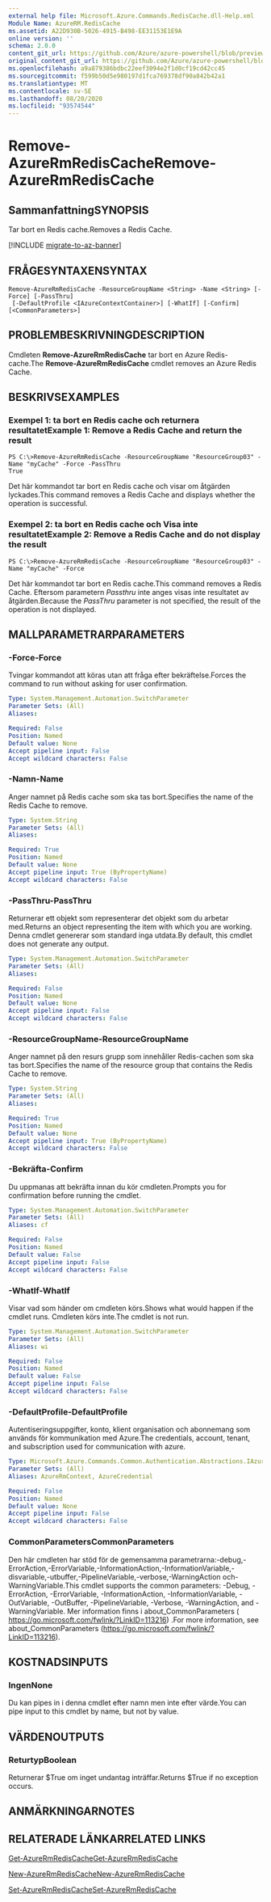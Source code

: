 ```yaml
---
external help file: Microsoft.Azure.Commands.RedisCache.dll-Help.xml
Module Name: AzureRM.RedisCache
ms.assetid: A22D930B-5026-4915-B498-EE31153E1E9A
online version: ''
schema: 2.0.0
content_git_url: https://github.com/Azure/azure-powershell/blob/preview/src/ResourceManager/RedisCache/Commands.RedisCache/help/Remove-AzureRmRedisCache.md
original_content_git_url: https://github.com/Azure/azure-powershell/blob/preview/src/ResourceManager/RedisCache/Commands.RedisCache/help/Remove-AzureRmRedisCache.md
ms.openlocfilehash: a9a879386bdbc22eef3094e2f1d0cf19cd42cc45
ms.sourcegitcommit: f599b50d5e980197d1fca769378df90a842b42a1
ms.translationtype: MT
ms.contentlocale: sv-SE
ms.lasthandoff: 08/20/2020
ms.locfileid: "93574544"
---
```

# <span data-ttu-id="61082-101">Remove-AzureRmRedisCache</span><span class="sxs-lookup"><span data-stu-id="61082-101">Remove-AzureRmRedisCache</span></span>

## <span data-ttu-id="61082-102">Sammanfattning</span><span class="sxs-lookup"><span data-stu-id="61082-102">SYNOPSIS</span></span>
<span data-ttu-id="61082-103">Tar bort en Redis cache.</span><span class="sxs-lookup"><span data-stu-id="61082-103">Removes a Redis Cache.</span></span>

[!INCLUDE [migrate-to-az-banner](../../includes/migrate-to-az-banner.md)]

## <span data-ttu-id="61082-104">FRÅGESYNTAXEN</span><span class="sxs-lookup"><span data-stu-id="61082-104">SYNTAX</span></span>

```
Remove-AzureRmRedisCache -ResourceGroupName <String> -Name <String> [-Force] [-PassThru]
 [-DefaultProfile <IAzureContextContainer>] [-WhatIf] [-Confirm] [<CommonParameters>]
```

## <span data-ttu-id="61082-105">PROBLEMBESKRIVNING</span><span class="sxs-lookup"><span data-stu-id="61082-105">DESCRIPTION</span></span>
<span data-ttu-id="61082-106">Cmdleten **Remove-AzureRmRedisCache** tar bort en Azure Redis-cache.</span><span class="sxs-lookup"><span data-stu-id="61082-106">The **Remove-AzureRmRedisCache** cmdlet removes an Azure Redis Cache.</span></span>

## <span data-ttu-id="61082-107">BESKRIVS</span><span class="sxs-lookup"><span data-stu-id="61082-107">EXAMPLES</span></span>

### <span data-ttu-id="61082-108">Exempel 1: ta bort en Redis cache och returnera resultatet</span><span class="sxs-lookup"><span data-stu-id="61082-108">Example 1: Remove a Redis Cache and return the result</span></span>
```
PS C:\>Remove-AzureRmRedisCache -ResourceGroupName "ResourceGroup03" -Name "myCache" -Force -PassThru
True
```

<span data-ttu-id="61082-109">Det här kommandot tar bort en Redis cache och visar om åtgärden lyckades.</span><span class="sxs-lookup"><span data-stu-id="61082-109">This command removes a Redis Cache and displays whether the operation is successful.</span></span>

### <span data-ttu-id="61082-110">Exempel 2: ta bort en Redis cache och Visa inte resultatet</span><span class="sxs-lookup"><span data-stu-id="61082-110">Example 2: Remove a Redis Cache and do not display the result</span></span>
```
PS C:\>Remove-AzureRmRedisCache -ResourceGroupName "ResourceGroup03" -Name "myCache" -Force
```

<span data-ttu-id="61082-111">Det här kommandot tar bort en Redis cache.</span><span class="sxs-lookup"><span data-stu-id="61082-111">This command removes a Redis Cache.</span></span>
<span data-ttu-id="61082-112">Eftersom parametern *Passthru* inte anges visas inte resultatet av åtgärden.</span><span class="sxs-lookup"><span data-stu-id="61082-112">Because the *PassThru* parameter is not specified, the result of the operation is not displayed.</span></span>

## <span data-ttu-id="61082-113">MALLPARAMETRAR</span><span class="sxs-lookup"><span data-stu-id="61082-113">PARAMETERS</span></span>

### <span data-ttu-id="61082-114">-Force</span><span class="sxs-lookup"><span data-stu-id="61082-114">-Force</span></span>
<span data-ttu-id="61082-115">Tvingar kommandot att köras utan att fråga efter bekräftelse.</span><span class="sxs-lookup"><span data-stu-id="61082-115">Forces the command to run without asking for user confirmation.</span></span>

```yaml
Type: System.Management.Automation.SwitchParameter
Parameter Sets: (All)
Aliases: 

Required: False
Position: Named
Default value: None
Accept pipeline input: False
Accept wildcard characters: False
```

### <span data-ttu-id="61082-116">-Namn</span><span class="sxs-lookup"><span data-stu-id="61082-116">-Name</span></span>
<span data-ttu-id="61082-117">Anger namnet på Redis cache som ska tas bort.</span><span class="sxs-lookup"><span data-stu-id="61082-117">Specifies the name of the Redis Cache to remove.</span></span>

```yaml
Type: System.String
Parameter Sets: (All)
Aliases: 

Required: True
Position: Named
Default value: None
Accept pipeline input: True (ByPropertyName)
Accept wildcard characters: False
```

### <span data-ttu-id="61082-118">-PassThru</span><span class="sxs-lookup"><span data-stu-id="61082-118">-PassThru</span></span>
<span data-ttu-id="61082-119">Returnerar ett objekt som representerar det objekt som du arbetar med.</span><span class="sxs-lookup"><span data-stu-id="61082-119">Returns an object representing the item with which you are working.</span></span>
<span data-ttu-id="61082-120">Denna cmdlet genererar som standard inga utdata.</span><span class="sxs-lookup"><span data-stu-id="61082-120">By default, this cmdlet does not generate any output.</span></span>

```yaml
Type: System.Management.Automation.SwitchParameter
Parameter Sets: (All)
Aliases: 

Required: False
Position: Named
Default value: None
Accept pipeline input: False
Accept wildcard characters: False
```

### <span data-ttu-id="61082-121">-ResourceGroupName</span><span class="sxs-lookup"><span data-stu-id="61082-121">-ResourceGroupName</span></span>
<span data-ttu-id="61082-122">Anger namnet på den resurs grupp som innehåller Redis-cachen som ska tas bort.</span><span class="sxs-lookup"><span data-stu-id="61082-122">Specifies the name of the resource group that contains the Redis Cache to remove.</span></span>

```yaml
Type: System.String
Parameter Sets: (All)
Aliases: 

Required: True
Position: Named
Default value: None
Accept pipeline input: True (ByPropertyName)
Accept wildcard characters: False
```

### <span data-ttu-id="61082-123">-Bekräfta</span><span class="sxs-lookup"><span data-stu-id="61082-123">-Confirm</span></span>
<span data-ttu-id="61082-124">Du uppmanas att bekräfta innan du kör cmdleten.</span><span class="sxs-lookup"><span data-stu-id="61082-124">Prompts you for confirmation before running the cmdlet.</span></span>

```yaml
Type: System.Management.Automation.SwitchParameter
Parameter Sets: (All)
Aliases: cf

Required: False
Position: Named
Default value: False
Accept pipeline input: False
Accept wildcard characters: False
```

### <span data-ttu-id="61082-125">-WhatIf</span><span class="sxs-lookup"><span data-stu-id="61082-125">-WhatIf</span></span>
<span data-ttu-id="61082-126">Visar vad som händer om cmdleten körs.</span><span class="sxs-lookup"><span data-stu-id="61082-126">Shows what would happen if the cmdlet runs.</span></span>
<span data-ttu-id="61082-127">Cmdleten körs inte.</span><span class="sxs-lookup"><span data-stu-id="61082-127">The cmdlet is not run.</span></span>

```yaml
Type: System.Management.Automation.SwitchParameter
Parameter Sets: (All)
Aliases: wi

Required: False
Position: Named
Default value: False
Accept pipeline input: False
Accept wildcard characters: False
```

### <span data-ttu-id="61082-128">-DefaultProfile</span><span class="sxs-lookup"><span data-stu-id="61082-128">-DefaultProfile</span></span>
<span data-ttu-id="61082-129">Autentiseringsuppgifter, konto, klient organisation och abonnemang som används för kommunikation med Azure.</span><span class="sxs-lookup"><span data-stu-id="61082-129">The credentials, account, tenant, and subscription used for communication with azure.</span></span>

```yaml
Type: Microsoft.Azure.Commands.Common.Authentication.Abstractions.IAzureContextContainer
Parameter Sets: (All)
Aliases: AzureRmContext, AzureCredential

Required: False
Position: Named
Default value: None
Accept pipeline input: False
Accept wildcard characters: False
```

### <span data-ttu-id="61082-130">CommonParameters</span><span class="sxs-lookup"><span data-stu-id="61082-130">CommonParameters</span></span>
<span data-ttu-id="61082-131">Den här cmdleten har stöd för de gemensamma parametrarna:-debug,-ErrorAction,-ErrorVariable,-InformationAction,-InformationVariable,-disvariable,-utbuffer,-PipelineVariable,-verbose,-WarningAction och-WarningVariable.</span><span class="sxs-lookup"><span data-stu-id="61082-131">This cmdlet supports the common parameters: -Debug, -ErrorAction, -ErrorVariable, -InformationAction, -InformationVariable, -OutVariable, -OutBuffer, -PipelineVariable, -Verbose, -WarningAction, and -WarningVariable.</span></span> <span data-ttu-id="61082-132">Mer information finns i about_CommonParameters ( https://go.microsoft.com/fwlink/?LinkID=113216) .</span><span class="sxs-lookup"><span data-stu-id="61082-132">For more information, see about_CommonParameters (https://go.microsoft.com/fwlink/?LinkID=113216).</span></span>

## <span data-ttu-id="61082-133">KOSTNADS</span><span class="sxs-lookup"><span data-stu-id="61082-133">INPUTS</span></span>

### <span data-ttu-id="61082-134">Ingen</span><span class="sxs-lookup"><span data-stu-id="61082-134">None</span></span>
<span data-ttu-id="61082-135">Du kan pipes in i denna cmdlet efter namn men inte efter värde.</span><span class="sxs-lookup"><span data-stu-id="61082-135">You can pipe input to this cmdlet by name, but not by value.</span></span>

## <span data-ttu-id="61082-136">VÄRDEN</span><span class="sxs-lookup"><span data-stu-id="61082-136">OUTPUTS</span></span>

### <span data-ttu-id="61082-137">Returtyp</span><span class="sxs-lookup"><span data-stu-id="61082-137">Boolean</span></span>
<span data-ttu-id="61082-138">Returnerar $True om inget undantag inträffar.</span><span class="sxs-lookup"><span data-stu-id="61082-138">Returns $True if no exception occurs.</span></span>

## <span data-ttu-id="61082-139">ANMÄRKNINGAR</span><span class="sxs-lookup"><span data-stu-id="61082-139">NOTES</span></span>

## <span data-ttu-id="61082-140">RELATERADE LÄNKAR</span><span class="sxs-lookup"><span data-stu-id="61082-140">RELATED LINKS</span></span>

[<span data-ttu-id="61082-141">Get-AzureRmRedisCache</span><span class="sxs-lookup"><span data-stu-id="61082-141">Get-AzureRmRedisCache</span></span>](./Get-AzureRmRedisCache.md)

[<span data-ttu-id="61082-142">New-AzureRmRedisCache</span><span class="sxs-lookup"><span data-stu-id="61082-142">New-AzureRmRedisCache</span></span>](./New-AzureRmRedisCache.md)

[<span data-ttu-id="61082-143">Set-AzureRmRedisCache</span><span class="sxs-lookup"><span data-stu-id="61082-143">Set-AzureRmRedisCache</span></span>](./Set-AzureRmRedisCache.md)


